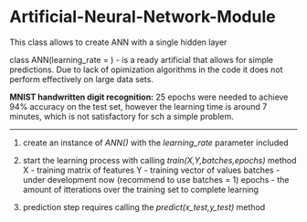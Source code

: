 # Artificial-Neural-Network-Module
This class allows to create ANN with a single hidden layer

class ANN(learning_rate = ) - is a ready artificial that allows for simple predictions. Due to lack of opimization algorithms in the code it does not perform effectively on large data sets. 

**MNIST handwritten digit recognition:**  25 epochs were needed to achieve 94% accuracy on the test set, however the learning time is around 7 minutes, which is not satisfactory for sch a simple problem.

____________________________________________________________________________________________________________________

1) create an instance of *ANN()* with the *learning_rate* parameter included

2) start the learning process with calling *train(X,Y,batches,epochs)* method<br />
  X - training matrix of features
  Y - training vector of values
  batches - under development now (recommend to use batches = 1)
  epochs - the amount of itterations over the training set to complete learning

3) prediction step requires calling the *predict(x_test,y_test)* method
